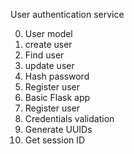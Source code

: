 User authentication service

0. User model
1. create user
2. Find user
3. update user
4. Hash password
5. Register user
6. Basic Flask app
7. Register user
8. Credentials validation
9. Generate UUIDs
10. Get session ID
